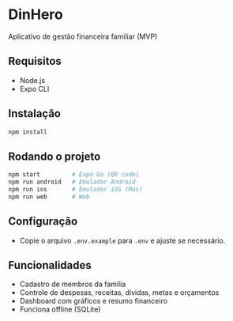 # DinHero

Aplicativo de gestão financeira familiar (MVP)

## Requisitos
- Node.js
- Expo CLI

## Instalação
```bash
npm install
```

## Rodando o projeto
```bash
npm start         # Expo Go (QR code)
npm run android   # Emulador Android
npm run ios       # Emulador iOS (Mac)
npm run web       # Web
```

## Configuração
- Copie o arquivo `.env.example` para `.env` e ajuste se necessário.

## Funcionalidades
- Cadastro de membros da família
- Controle de despesas, receitas, dívidas, metas e orçamentos
- Dashboard com gráficos e resumo financeiro
- Funciona offline (SQLite) 